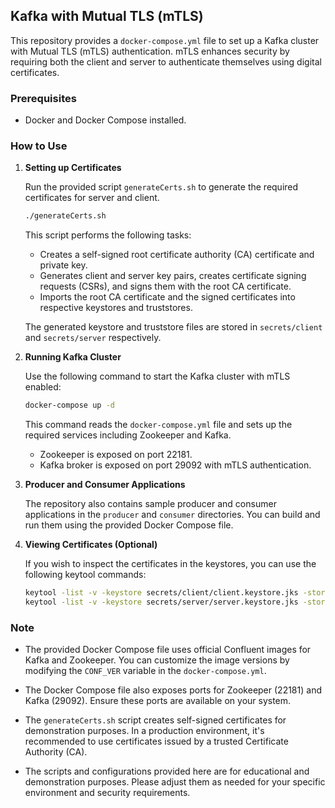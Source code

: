 ## Kafka with Mutual TLS (mTLS)

This repository provides a `docker-compose.yml` file to set up a Kafka cluster with Mutual TLS (mTLS) authentication. mTLS enhances security by requiring both the client and server to authenticate themselves using digital certificates.

### Prerequisites
- Docker and Docker Compose installed.

### How to Use

1. **Setting up Certificates**

   Run the provided script `generateCerts.sh` to generate the required certificates for server and client. 

   ```bash
   ./generateCerts.sh
   ```

   This script performs the following tasks:
   - Creates a self-signed root certificate authority (CA) certificate and private key.
   - Generates client and server key pairs, creates certificate signing requests (CSRs), and signs them with the root CA certificate.
   - Imports the root CA certificate and the signed certificates into respective keystores and truststores.

   The generated keystore and truststore files are stored in `secrets/client` and `secrets/server` respectively.

2. **Running Kafka Cluster**

   Use the following command to start the Kafka cluster with mTLS enabled:

   ```bash
   docker-compose up -d
   ```

   This command reads the `docker-compose.yml` file and sets up the required services including Zookeeper and Kafka.

   - Zookeeper is exposed on port 22181.
   - Kafka broker is exposed on port 29092 with mTLS authentication.

3. **Producer and Consumer Applications**

   The repository also contains sample producer and consumer applications in the `producer` and `consumer` directories. You can build and run them using the provided Docker Compose file.

4. **Viewing Certificates (Optional)**

   If you wish to inspect the certificates in the keystores, you can use the following keytool commands:

   ```bash
   keytool -list -v -keystore secrets/client/client.keystore.jks -storepass changeit
   keytool -list -v -keystore secrets/server/server.keystore.jks -storepass changeit
   ```

### Note

- The provided Docker Compose file uses official Confluent images for Kafka and Zookeeper. You can customize the image versions by modifying the `CONF_VER` variable in the `docker-compose.yml`.

- The Docker Compose file also exposes ports for Zookeeper (22181) and Kafka (29092). Ensure these ports are available on your system.

- The `generateCerts.sh` script creates self-signed certificates for demonstration purposes. In a production environment, it's recommended to use certificates issued by a trusted Certificate Authority (CA).

- The scripts and configurations provided here are for educational and demonstration purposes. Please adjust them as needed for your specific environment and security requirements.
